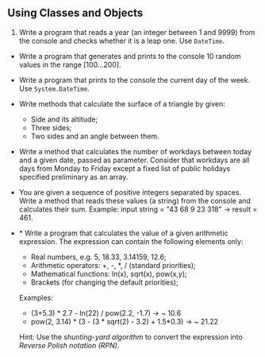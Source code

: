 ## Using Classes and Objects

1. Write a program that reads a year (an integer between 1 and 9999) from the console and checks whether it is a leap one. Use `DateTime`.
* Write a program that generates and prints to the console 10 random values in the range [100...200].
* Write a program that prints to the console the current day of the week. Use `System.DateTime`.
* Write methods that calculate the surface of a triangle by given:
    * Side and its altitude;
    * Three sides;
    * Two sides and an angle between them.
* Write a method that calculates the number of workdays between today and a given date, passed as parameter. Consider that workdays are all days from Monday to Friday except a fixed list of public holidays specified preliminary as an array.
* You are given a sequence of positive integers separated by spaces. Write a method that reads these values (a string) from the console and calculates their sum. Example: input string = "43 68 9 23 318" -> result = 461.
* \* Write a program that calculates the value of a given arithmetic expression. The expression can contain the following elements only:
    * Real numbers, e.g. 5, 18.33, 3.14159, 12.6;
    * Arithmetic operators: +, -, *, / (standard priorities);
    * Mathematical functions: ln(x), sqrt(x), pow(x,y);
    * Brackets (for changing the default priorities);

  Examples:
  * (3+5.3) * 2.7 - ln(22) / pow(2.2, -1.7) -> ~ 10.6
  * pow(2, 3.14) * (3 - (3 * sqrt(2) - 3.2) + 1.5*0.3) -> ~ 21.22
    
  Hint: Use the *shunting-yard algorithm* to convert the expression into *Reverse Polish notation (RPN)*.

